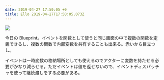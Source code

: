 ```yaml
---
date: 2019-04-27 17:50:05 +0
title: Ello 2019-04-27T17:50:05.073Z
---
```

![](https://assets2.ello.co/uploads/asset/attachment/9436347/ello-optimized-1db01056.jpg)

今日の Blueprint。イベントを関数として使うと同じ画面の中で複数の関数を定義できるし、複数の関数で内部変数を共有することも出来る。赤いから目立つし。

イベントは一時変数の格納場所としても使えるのでアクターに変数を持たせる必要がかなり減らせる。ただイベントは値を返せないので、イベントディスパッチャを使って継続渡しをする必要がある。

